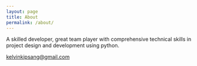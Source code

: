 ```yaml
---
layout: page
title: About
permalink: /about/
---
```


A skilled developer, great team player with comprehensive technical skills in project design and development using
python. 

[kelvinkipsang@gmail.com](mailto:kelvinkipsang@gmail.com)
